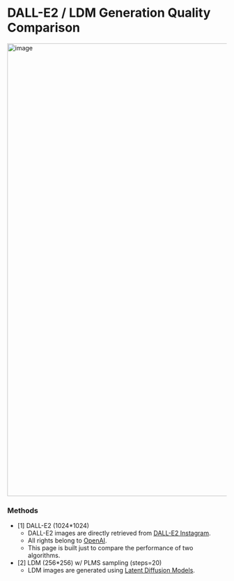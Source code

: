 # DALL-E2 / LDM Generation Quality Comparison

<img width="1036" alt="image" src="https://user-images.githubusercontent.com/37931902/167083188-3389d651-e0ca-40ff-86fa-3af6ec90d0ac.png">

### Methods
- [1] DALL-E2 (1024*1024)
   - DALL-E2 images are directly retrieved from <a href="https://www.instagram.com/openaidalle/">DALL-E2 Instagram</a>.
   - All rights belong to <a href="https://openai.com/terms/">OpenAI</a>.
   - This page is built just to compare the performance of two algorithms.
- [2] LDM (256*256) w/ PLMS sampling (steps=20)
   - LDM images are generated using <a href="https://github.com/CompVis/latent-diffusion">Latent Diffusion Models</a>.
